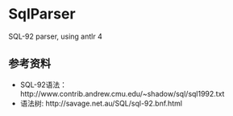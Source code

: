 SqlParser
=========

SQL-92 parser, using antlr 4

<h2>参考资料</h2>
<ul>
<li>SQL-92语法：http://www.contrib.andrew.cmu.edu/~shadow/sql/sql1992.txt</li>
<li>语法树: http://savage.net.au/SQL/sql-92.bnf.html</li>
</ul>

